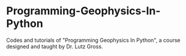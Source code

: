 # Programming-Geophysics-In-Python
Codes and tutorials of "Programming Geophysics In Python", a course designed and taught by Dr. Lutz Gross.
